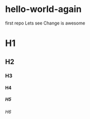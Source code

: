 # hello-world-again
first repo
Lets see
Change is awesome
# H1
## H2
### H3
#### H4
##### H5
###### H6


